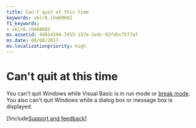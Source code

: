 ```yaml
---
title: Can't quit at this time
keywords: vblr6.chm60002
f1_keywords:
- vblr6.chm60002
ms.assetid: 4d614194-7d15-157e-1edc-92fdbc7577af
ms.date: 06/08/2017
ms.localizationpriority: high
---
```



# Can't quit at this time

You can't quit Windows while Visual Basic is in run mode or [break mode](../../Glossary/vbe-glossary.md#break-mode). You also can't quit Windows while a dialog box or message box is displayed.

[!include[Support and feedback](~/includes/feedback-boilerplate.md)]
